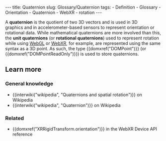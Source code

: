--- title: Quaternion slug: Glossary/Quaternion tags: - Definition - Glossary - Orientation - Quaternion - WebXR - rotation ---

<span class="seoSummary">A **quaternion** is the quotient of two 3D vectors and is used in 3D graphics and in accelerometer-based sensors to represent orientation or rotational data.</span> While mathematical quaternions are more involved than this, the **unit quaternions** (or **rotational quaternions**) used to represent rotation while using [WebGL](/en-US/docs/Glossary/WebGL) or [WebXR](/en-US/docs/Web/API/WebXR_Device_API), for example, are represented using the same syntax as a 3D point. As such, the type {{domxref("DOMPoint")}} (or {{domxref("DOMPointReadOnly")}}) is used to store quaternions.

## Learn more

### General knowledge

- {{interwiki("wikipedia", "Quaternions and spatial rotation")}} on Wikipedia
- {{interwiki("wikipedia", "Quaternion")}} on Wikipedia

### Related

- {{domxref("XRRigidTransform.orientation")}} in the WebXR Device API reference
